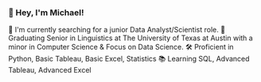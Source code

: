 ### 👋 Hey, I'm Michael!

🔭 I'm currently searching for a junior Data Analyst/Scientist role.
🏫 Graduating Senior in Linguistics at The University of Texas at Austin with a minor in Computer Science & Focus on Data Science. 
🛠️ Proficient in Python, Basic Tableau, Basic Excel, Statistics
📚 Learning SQL, Advanced Tableau, Advanced Excel
